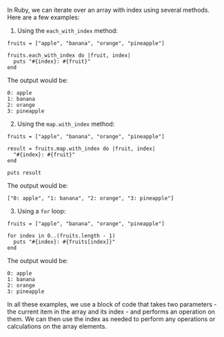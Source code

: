 In Ruby, we can iterate over an array with index using several methods. Here are a few examples:

1. Using the `each_with_index` method:

```
fruits = ["apple", "banana", "orange", "pineapple"]

fruits.each_with_index do |fruit, index|
  puts "#{index}: #{fruit}"
end
```

The output would be:

```
0: apple
1: banana
2: orange
3: pineapple
```

2. Using the `map.with_index` method:

```
fruits = ["apple", "banana", "orange", "pineapple"]

result = fruits.map.with_index do |fruit, index|
  "#{index}: #{fruit}"
end

puts result
```

The output would be:

```
["0: apple", "1: banana", "2: orange", "3: pineapple"]
```

3. Using a `for` loop:

```
fruits = ["apple", "banana", "orange", "pineapple"]

for index in 0..(fruits.length - 1)
  puts "#{index}: #{fruits[index]}"
end
```

The output would be:

```
0: apple
1: banana
2: orange
3: pineapple
```

In all these examples, we use a block of code that takes two parameters - the current item in the array and its index - and performs an operation on them. We can then use the index as needed to perform any operations or calculations on the array elements.